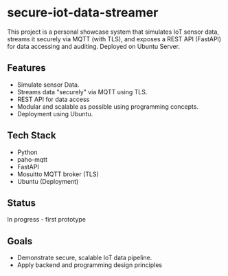 # secure-iot-data-streamer
This project is a personal showcase system that simulates IoT sensor data, streams it securely via MQTT (with TLS), and exposes a REST API (FastAPI) for data accessing and auditing. Deployed on Ubuntu Server.

## Features
- Simulate sensor Data.
- Streams data "securely" via MQTT using TLS.
- REST API for data access
- Modular and scalable as possible using programming concepts.
- Deployment using Ubuntu.

## Tech Stack
- Python
- paho-mqtt
- FastAPI
- Mosuitto MQTT broker (TLS)
- Ubuntu (Deployment)

## Status
In progress - first prototype

## Goals
- Demonstrate secure, scalable IoT data pipeline.
- Apply backend and programming design principles
